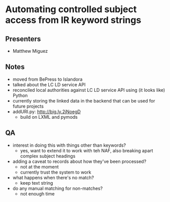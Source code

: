 Automating controlled subject access from IR keyword strings
=======================

Presenters
----------

- Matthew Miguez

Notes
-----

- moved from BePress to Islandora
- talked about the LC LD service API
- reconciled local authorities against LC LD service API using (it looks like) Python
- currently storing the linked data in the backend that can be used for future projects 
- addURI.py: http://big.ly.2jNoegD
	- build on LXML and pymods

QA
--

- interest in doing this with things other than keywords?
	- yes, want to extend it to work with teh NAF, also breaking apart complex subject headings
- adding a caveat to records about how they've been processed?
	- not at the moment
	- currently trust the system to work
- what happens when there's no match?
	- keep text string
- do any manual matching for non-matches?
	- not enough time
